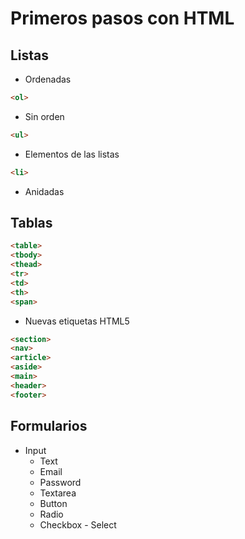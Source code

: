 # Primeros pasos con HTML

## Listas

   - Ordenadas
   ```html
   <ol>
   ```
   - Sin orden
   ```html
   <ul>
   ```
   - Elementos de las listas
   ```html
   <li>
   ```
   - Anidadas

## Tablas

   ```html
   <table>
   <tbody>
   <thead>
   <tr>
   <td>
   <th>
   <span>
   ```
   - Nuevas etiquetas HTML5

   ```html
   <section>
   <nav>
   <article>
   <aside>
   <main>
   <header>
   <footer>
   ```

## Formularios

   - Input
      - Text
      - Email
      - Password
      - Textarea
      - Button
      - Radio
      - Checkbox
    - Select
    
    